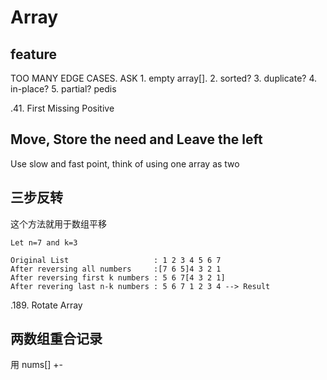 # Array

## feature
TOO MANY EDGE CASES. ASK 1. empty array[]. 2. sorted? 3. duplicate? 4. in-place? 5. partial? pedis

.41. First Missing Positive

## Move, Store the need and Leave the left
Use slow and fast point, think of using one array as two 

## 三步反转
这个方法就用于数组平移

```
Let n=7 and k=3

Original List                   : 1 2 3 4 5 6 7
After reversing all numbers     :[7 6 5]4 3 2 1
After reversing first k numbers : 5 6 7[4 3 2 1]
After revering last n-k numbers : 5 6 7 1 2 3 4 --> Result

```
.189. Rotate Array

## 两数组重合记录
用 nums[] +-